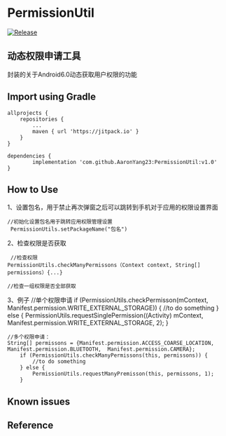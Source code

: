 # PermissionUtil
[![Release](https://img.shields.io/github/release/AaronYang23/PermissionUtil.svg?style=flat)](https://jitpack.io/#AaronYang23/PermissionUtil)

动态权限申请工具
--

封装的关于Android6.0动态获取用户权限的功能


## Import using Gradle 


	allprojects {
		repositories {
			...
			maven { url 'https://jitpack.io' }
		}
	}
  
  	dependencies {
	        implementation 'com.github.AaronYang23:PermissionUtil:v1.0'
	}
  
  
  
## How to Use
1、设置包名，用于禁止再次弹窗之后可以跳转到手机对于应用的权限设置界面

  	//初始化设置包名用于跳转应用权限管理设置
  	 PermissionUtils.setPackageName("包名") 
2、检查权限是否获取

  	 //检查权限
   	PermissionUtils.checkManyPermissons（Context context, String[] permissions）{...}
	
	//检查一组权限是否全部获取
	
	

3、例子
   	//单个权限申请
   	if (PermissionUtils.checkPermisson(mContext, Manifest.permission.WRITE_EXTERNAL_STORAGE)) {
            //to do something
        } else {
            PermissionUtils.requestSinglePermission((Activity) mContext, Manifest.permission.WRITE_EXTERNAL_STORAGE, 2);
        }
	
	
   
  	//多个权限申请：
	String[] permissons = {Manifest.permission.ACCESS_COARSE_LOCATION, Manifest.permission.BLUETOOTH,  Manifest.permission.CAMERA};
        if (PermissionUtils.checkManyPermissons(this, permissons)) {
            //to do something
        } else {
            PermissionUtils.requestManyPremisson(this, permissons, 1);
        }
	



## Known issues


## Reference


